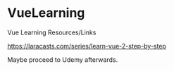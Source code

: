 # VueLearning
Vue Learning Resources/Links

https://laracasts.com/series/learn-vue-2-step-by-step

Maybe proceed to Udemy afterwards.
